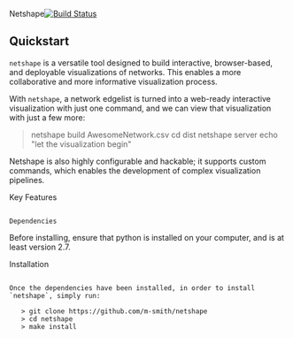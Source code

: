 Netshape[![Build Status](https://travis-ci.org/m-smith/netshape.svg?branch=master)](https://travis-ci.org/m-smith/netshape)

Quickstart
------------------------------------

`netshape` is a versatile tool designed to build interactive, browser-based,
and deployable visualizations of networks. This enables a more collaborative and more informative visualization process.

With `netshape`, a network edgelist is turned into a web-ready interactive visualization with just one command, and we can view that visualization with just a few more:

   > netshape build AwesomeNetwork.csv
   > cd dist
   > netshape server
   > echo "let the visualization begin"

Netshape is also highly configurable and hackable; it supports custom commands,
which enables the development of complex visualization pipelines.

Key Features
~~~~~~~~~~~~~~~~~

Dependencies
~~~~~~~~~~~~~~~~~

Before installing, ensure that python is installed on your computer, and is at
least version 2.7.

Installation
~~~~~

Once the dependencies have been installed, in order to install `netshape`, simply run:

   > git clone https://github.com/m-smith/netshape
   > cd netshape
   > make install

